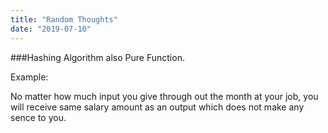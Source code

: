 ```yaml
---
title: "Random Thoughts"
date: "2019-07-10"
---
```


###Hashing Algorithm also Pure Function.

Example:

No matter how much input you give through out the month at your job, you will receive same salary amount as an output which does not make any sence to you.


